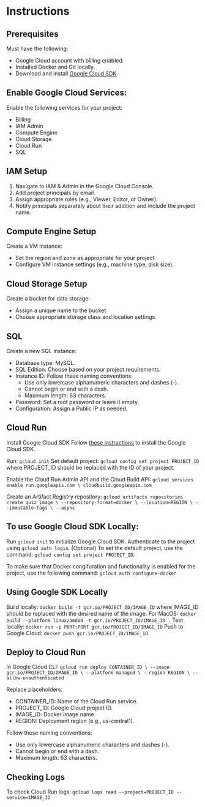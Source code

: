 # Instructions

## Prerequisites
Must have the following:
* Google Cloud account with billing enabled.
* Installed Docker and Git locally.
* Download and install [Google Cloud SDK](https://cloud.google.com/sdk/docs/install).

## Enable Google Cloud Services:
Enable the following services for your project:
* Billing
* IAM Admin
* Compute Engine
* Cloud Storage
* Cloud Run
* SQL

## IAM Setup
1. Navigate to IAM & Admin in the Google Cloud Console.
2. Add project principals by email.
3. Assign appropriate roles (e.g., Viewer, Editor, or Owner).
4. Notify principals separately about their addition and include the project name.

## Compute Engine Setup
Create a VM instance:
* Set the region and zone as appropriate for your project.
* Configure VM instance settings (e.g., machine type, disk size).

## Cloud Storage Setup
Create a bucket for data storage:
* Assign a unique name to the bucket.
* Choose appropriate storage class and location settings.

## SQL
Create a new SQL instance:
* Database type: MySQL.
* SQL Edition: Choose based on your project requirements.
* Instance ID: Follow these naming conventions:
    * Use only lowercase alphanumeric characters and dashes (-).
    * Cannot begin or end with a dash.
    * Maximum length: 63 characters.
* Password: Set a root password or leave it empty.
* Configuration: Assign a Public IP as needed.

## Cloud Run
Install Google Cloud SDK
Follow [these instructions](https://cloud.google.com/sdk/docs/install) to install the Google Cloud SDK.

Run: `gcloud init`
Set default project:
`gcloud config set project PROJECT_ID`
where PROJECT_ID should be replaced with the ID of your project.

Enable the Cloud Run Admin API and the Cloud Build API:
`gcloud services enable run.googleapis.com \
    cloudbuild.googleapis.com`

Create an Artifact Registry repository:
  `gcloud artifacts repositories create quiz_image \
        --repository-format=docker \
        --location=REGION \
        --immutable-tags \
        --async`

## To use Google Cloud SDK Locally:
Run `gcloud init` to initialize Google Cloud SDK.
Authenticate to the project using `gcloud auth login`.
(Optional) To set the default project, use the command: `gcloud config set project PROJECT_ID`.

To make sure that Docker congifuration and functionality is enabled for the project, use the following command:
`gcloud auth configure-docker`

## Using Google SDK Locally
Build locally:
`docker build -t gcr.io/PROJECT_ID/IMAGE_ID`
where IMAGE_ID should be replaced with the desired name of the image.
For MacOS: 
`docker build --platform linux/amd64 -t gcr.io/PROJECT_ID/IMAGE_ID .`
Test locally:
`docker run -p PORT:PORT gcr.io/PROJECT_ID/IMAGE_ID`
Push to Google Cloud:
`docker push gcr.io/PROJECT_ID/IMAGE_ID`

## Deploy to Cloud Run
In Google Cloud CLI:
`gcloud run deploy CONTAINER_ID \
  --image gcr.io/PROJECT_ID/IMAGE_ID \
  --platform managed \
  --region REGION \
  --allow-unauthenticated`

Replace placeholders:
* CONTAINER_ID: Name of the Cloud Run service.
* PROJECT_ID: Google Cloud project ID.
* IMAGE_ID: Docker image name.
* REGION: Deployment region (e.g., us-central1).

Follow these naming conventions:
* Use only lowercase alphanumeric characters and dashes (-).
* Cannot begin or end with a dash.
* Maximum length: 63 characters.

## Checking Logs
To check Cloud Run logs:
`gcloud logs read --project=PROJECT_ID --service=IMAGE_ID`
